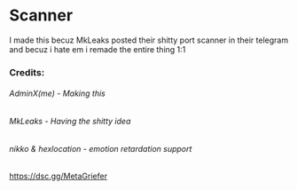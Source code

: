 # Scanner
I made this becuz MkLeaks posted their shitty port scanner in their telegram and becuz i hate em i remade the entire thing 1:1

### Credits:
###### AdminX(me) - Making this
###### MkLeaks - Having the shitty idea
###### nikko & hexlocation - emotion retardation support

https://dsc.gg/MetaGriefer 
